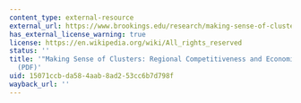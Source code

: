 ```yaml
---
content_type: external-resource
external_url: https://www.brookings.edu/research/making-sense-of-clusters-regional-competitiveness-and-economic-development/
has_external_license_warning: true
license: https://en.wikipedia.org/wiki/All_rights_reserved
status: ''
title: '"Making Sense of Clusters: Regional Competitiveness and Economic Development."
  (PDF)'
uid: 15071ccb-da58-4aab-8ad2-53cc6b7d798f
wayback_url: ''
---
```

